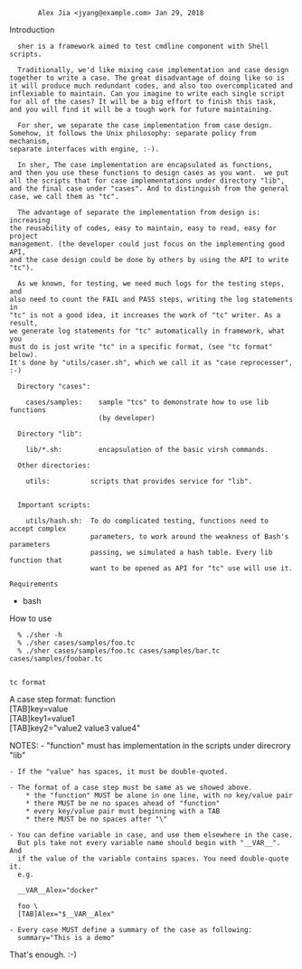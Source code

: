            Alex Jia <jyang@example.com> Jan 29, 2018

Introduction
~~~~~~~~~~~~
  sher is a framework aimed to test cmdline component with Shell scripts. 

  Traditionally, we'd like mixing case implementation and case design
together to write a case. The great disadvantage of doing like so is
it will produce much redundant codes, and also too overcomplicated and
inflexiable to maintain. Can you imagine to write each single script
for all of the cases? It will be a big effort to finish this task, 
and you will find it will be a tough work for future maintaining.

  For sher, we separate the case implementation from case design.
Somehow, it follows the Unix philosophy: separate policy from mechanism,
separate interfaces with engine, :-).

  In sher, The case implementation are encapsulated as functions,
and then you use these functions to design cases as you want.  we put
all the scripts that for case implementations under directory "lib",
and the final case under "cases". And to distinguish from the general
case, we call them as "tc".

  The advantage of separate the implementation from design is: increasing
the reusability of codes, easy to maintain, easy to read, easy for project
management. (the developer could just focus on the implementing good API,
and the case design could be done by others by using the API to write "tc").

  As we known, for testing, we need much logs for the testing steps, and
also need to count the FAIL and PASS steps, writing the log statements in
"tc" is not a good idea, it increases the work of "tc" writer. As a result,
we generate log statements for "tc" automatically in framework, what you
must do is just write "tc" in a specific format, (see "tc format" below).
It's done by "utils/caser.sh", which we call it as "case reprocesser", :-)

  Directory "cases":

    cases/samples:    sample "tcs" to demonstrate how to use lib functions
                      (by developer) 
 
  Directory "lib":
 
    lib/*.sh:         encapsulation of the basic virsh commands.

  Other directories:

    utils:          scripts that provides service for "lib".


  Important scripts:

    utils/hash.sh:  To do complicated testing, functions need to accept complex
                    parameters, to work around the weakness of Bash's parameters
                    passing, we simulated a hash table. Every lib function that
                    want to be opened as API for "tc" use will use it.
   
Requirements
~~~~~~~~~~~~
  * bash

How to use
~~~~~~~~~~~~
  % ./sher -h
  % ./sher cases/samples/foo.tc
  % ./sher cases/samples/foo.tc cases/samples/bar.tc cases/samples/foobar.tc


tc format
~~~~~~~~~~~~
  A case step format:
    function \
    [TAB]key=value \
    [TAB]key1=value1 \
    [TAB]key2="value2 value3 value4"

  NOTES:
    - "function" must has implementation in the scripts under direcrory "lib"

    - If the "value" has spaces, it must be double-quoted.

    - The format of a case step must be same as we showed above.
        * the "function" MUST be alone in one line, with no key/value pair
        * there MUST be ne no spaces ahead of "function"
        * every key/value pair must beginning with a TAB
        * there MUST be no spaces after "\"

    - You can define variable in case, and use them elsewhere in the case.
      But pls take not every variable name should begin with "__VAR__". And
      if the value of the variable contains spaces. You need double-quote it.
      e.g.

      __VAR__Alex="docker"

      foo \
      [TAB]Alex="$__VAR__Alex"

    - Every case MUST define a summary of the case as following:
      summary="This is a demo"

  That's enough. :-)
